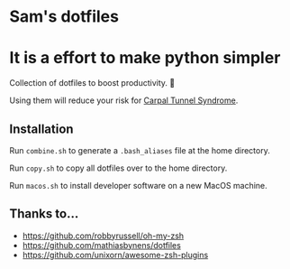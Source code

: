 # Sam's dotfiles
# It is a effort to make python simpler

Collection of dotfiles to boost productivity. :rocket:

Using them will reduce your risk for [Carpal Tunnel Syndrome](https://orthoinfo.aaos.org/en/diseases--conditions/carpal-tunnel-syndrome/).

## Installation

Run `combine.sh` to generate a `.bash_aliases` file at the home directory.

Run `copy.sh` to copy all dotfiles over to the home directory.

Run `macos.sh` to install developer software on a new MacOS machine.

## Thanks to...

- https://github.com/robbyrussell/oh-my-zsh
- https://github.com/mathiasbynens/dotfiles
- https://github.com/unixorn/awesome-zsh-plugins
